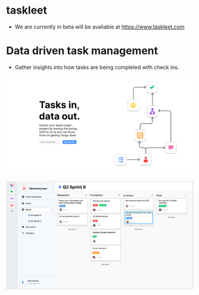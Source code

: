 # taskleet

- We are currently in beta will be avaliable at https://www.taskleet.com

# Data driven task management

- Gather insights into how tasks are being completed with check ins.


![My Image](home.png)

![My Image](board.png)
